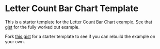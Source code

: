 # Letter Count Bar Chart Template

This is a starter template for the [Letter Count Bar Chart](https://gist.github.com/sjengle/01c24c71016a97938beae8c778c15911) example. See [that gist](https://gist.github.com/sjengle/01c24c71016a97938beae8c778c15911) for the fully worked out example.

Fork [this gist](https://gist.github.com/sjengle/bd5ba3847e0d65af55e85b75aa5c0f73) for a starter template to see if you can rebuild the example on your own.